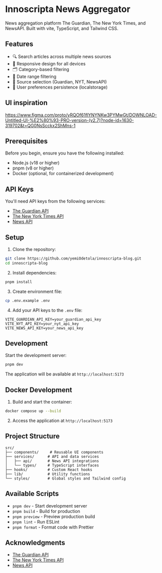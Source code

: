 # Innoscripta News Aggregator

News aggregation platform  The Guardian, The New York Times, and NewsAPI. Built with vite, TypeScript, and Tailwind CSS.


## Features

- 🔍 Search articles across multiple news sources
- 📱 Responsive design for all devices
- 🗂️ Category-based filtering
- 📅 Date range filtering
- 📰 Source selection (Guardian, NYT, NewsAPI)
- 💾 User preferences persistence (localstorage)


## UI inspiration

https://www.figma.com/proto/yRQOf61flYNYNKw3PYMwGt/DOWNLOAD-Untitled-UI-%E2%80%93-PRO-version-(v2.7)?node-id=1630-319702&t=QG0NsScckx2ShMns-1


## Prerequisites

Before you begin, ensure you have the following installed:
- Node.js (v18 or higher)
- pnpm (v8 or higher)
- Docker (optional, for containerized development)

## API Keys

You'll need API keys from the following services:
- [The Guardian API](https://open-platform.theguardian.com/access/)
- [The New York Times API](https://developer.nytimes.com/get-started)
- [News API](https://newsapi.org/register)

## Setup

1. Clone the repository:
```bash
git clone https://github.com/yemiOdetola/innoscripta-blog.git
cd innoscripta-blog
```

2. Install dependencies:
```bash
pnpm install
```

3. Create environment file:
```bash
cp .env.example .env
```

4. Add your API keys to the `.env` file:
```env
VITE_GUARDIAN_API_KEY=your_guardian_api_key
VITE_NYT_API_KEY=your_nyt_api_key
VITE_NEWS_API_KEY=your_news_api_key
```

## Development

Start the development server:
```bash
pnpm dev
```

The application will be available at `http://localhost:5173`

## Docker Development

1. Build and start the container:
```bash
docker compose up --build
```

2. Access the application at `http://localhost:5173`

## Project Structure

```
src/
├── components/     # Reusable UI components
├── services/      # API and data services
│   ├── api/       # News API integrations
│   └── types/     # TypeScript interfaces
├── hooks/         # Custom React hooks
├── lib/           # Utility functions
└── styles/        # Global styles and Tailwind config
```

## Available Scripts

- `pnpm dev` - Start development server
- `pnpm build` - Build for production
- `pnpm preview` - Preview production build
- `pnpm lint` - Run ESLint
- `pnpm format` - Format code with Prettier


## Acknowledgments

- [The Guardian API](https://open-platform.theguardian.com/)
- [The New York Times API](https://developer.nytimes.com/)
- [News API](https://newsapi.org/)
